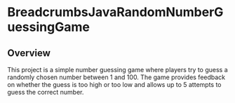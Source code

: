 # BreadcrumbsJavaRandomNumberGuessingGame
## Overview
This project is a simple number guessing game where players try to guess a randomly chosen number between 1 and 100. The game provides feedback on whether the guess is too high or too low and allows up to 5 attempts to guess the correct number.
